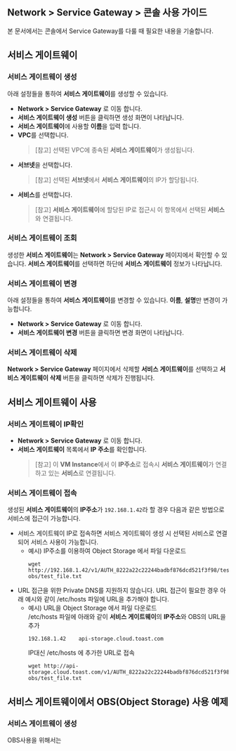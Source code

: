 ## Network > Service Gateway > 콘솔 사용 가이드

본 문서에서는 콘솔에서 Service Gateway를 다룰 때 필요한 내용을 기술합니다.

## 서비스 게이트웨이

### 서비스 게이트웨이 생성
아래 설정들을 통하여 **서비스 게이트웨이**를 생성할 수 있습니다.
* **Network > Service Gateway** 로 이동 합니다.
* **서비스 게이트웨이 생성** 버튼을 클릭하면 생성 화면이 나타납니다.
* **서비스 게이트웨이**에 사용할 **이름**을 입력 합니다.
* **VPC**를 선택합니다.
  > [참고] 선택된 VPC에 종속된 **서비스 게이트웨이**가 생성됩니다.
* **서브넷**을 선택합니다.
  > [참고] 선택된 **서브넷**에서 **서비스 게이트웨이**의 IP가 할당됩니다.
* **서비스**를 선택합니다.
  > [참고] **서비스 게이트웨이**에 할당된 IP로 접근시 이 항목에서 선택된 **서비스**와 연결됩니다.

### 서비스 게이트웨이 조회
생성한 **서비스 게이트웨이**는 **Network > Service Gateway** 페이지에서 확인할 수 있습니다. **서비스 게이트웨이**를 선택하면 하단에 **서비스 게이트웨이** 정보가 나타납니다.

### 서비스 게이트웨이 변경
아래 설정들을 통하여 **서비스 게이트웨이**를 변경할 수 있습니다. **이름**, **설명**만 변경이 가능합니다.
* **Network > Service Gateway** 로 이동 합니다.
* **서비스 게이트웨이 변경** 버튼을 클릭하면 변경 화면이 나타납니다.

### 서비스 게이트웨이 삭제
**Network > Service Gateway** 페이지에서 삭제할 **서비스 게이트웨이**를 선택하고 **서비스 게이트웨이 삭제** 버튼을 클릭하면 삭제가 진행됩니다.

## 서비스 게이트웨이 사용
### 서비스 게이트웨이 IP확인
* **Network > Service Gateway** 로 이동 합니다.
* **서비스 게이트웨이** 목록에서 **IP 주소**를 확인합니다.
  > [참고] 이 **VM Instance**에서 이 **IP주소**로 접속시 **서비스 게이트웨이**가 연결하고 있는 **서비스**로 연결됩니다.
### 서비스 게이트웨이 접속
생성된 **서비스 게이트웨이**의 **IP주소**가 `192.168.1.42`라 할 경우 다음과 같은 방법으로 서비스에 접근이 가능합니다.
* 서비스 게이트웨이 IP로 접속하면 서비스 게이트웨이 생성 시 선택된 서비스로 연결되어 서비스 사용이 가능합니다.
    * 예시) IP주소를 이용하여 Object Storage 에서 파일 다운로드
        ```
        wget http://192.168.1.42/v1/AUTH_8222a22c22244badbf876dcd521f3f98/test-obs/test_file.txt
        ```
* URL 접근을 위한 Private DNS를 지원하지 않습니다. URL 접근이 필요한 경우 아래 예시와 같이 /etc/hosts 파일에 URL을 추가해야 합니다.
    * 예시) URL을 Object Storage 에서 파일 다운로드<br>
      /etc/hosts 파일에 아래와 같이 **서비스 게이트웨이**의 **IP주소**와 OBS의 URL을 추가
      ```
      192.168.1.42    api-storage.cloud.toast.com
      ```
      IP대신 /etc/hosts 에 추가한 URL로 접속
      ```
      wget http://api-storage.cloud.toast.com/v1/AUTH_8222a22c22244badbf876dcd521f3f98/test-obs/test_file.txt
      ```
      
## 서비스 게이트웨이에서 OBS(Object Storage) 사용 예제
### 서비스 게이트웨이 생성
OBS사용을 위해서는 

